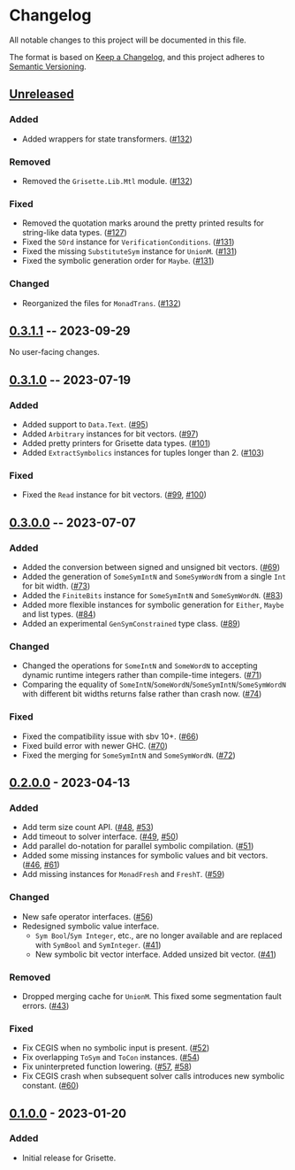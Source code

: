 # Changelog

All notable changes to this project will be documented in this file.

The format is based on [Keep a Changelog](https://keepachangelog.com/en/1.0.0/),
and this project adheres to [Semantic Versioning](https://semver.org/spec/v2.0.0.html).

## [Unreleased]

### Added

- Added wrappers for state transformers. ([#132](https://github.com/lsrcz/grisette/pull/132))

### Removed

- Removed the `Grisette.Lib.Mtl` module. ([#132](https://github.com/lsrcz/grisette/pull/132))

### Fixed

- Removed the quotation marks around the pretty printed results for string-like data types. ([#127](https://github.com/lsrcz/grisette/pull/127))
- Fixed the `SOrd` instance for `VerificationConditions`. ([#131](https://github.com/lsrcz/grisette/pull/131))
- Fixed the missing `SubstituteSym` instance for `UnionM`. ([#131](https://github.com/lsrcz/grisette/pull/131))
- Fixed the symbolic generation order for `Maybe`. ([#131](https://github.com/lsrcz/grisette/pull/131))

### Changed

- Reorganized the files for `MonadTrans`. ([#132](https://github.com/lsrcz/grisette/pull/132))

## [0.3.1.1] -- 2023-09-29

No user-facing changes.

## [0.3.1.0] -- 2023-07-19

### Added

- Added support to `Data.Text`. ([#95](https://github.com/lsrcz/grisette/pull/95))
- Added `Arbitrary` instances for bit vectors. ([#97](https://github.com/lsrcz/grisette/pull/97))
- Added pretty printers for Grisette data types. ([#101](https://github.com/lsrcz/grisette/pull/101))
- Added `ExtractSymbolics` instances for tuples longer than 2. ([#103](https://github.com/lsrcz/grisette/pull/103))

### Fixed

- Fixed the `Read` instance for bit vectors. ([#99](https://github.com/lsrcz/grisette/pull/99), [#100](https://github.com/lsrcz/grisette/pull/100))

## [0.3.0.0] -- 2023-07-07

### Added

- Added the conversion between signed and unsigned bit vectors. ([#69](https://github.com/lsrcz/grisette/pull/69))
- Added the generation of `SomeSymIntN` and `SomeSymWordN` from a single `Int` for bit width. ([#73](https://github.com/lsrcz/grisette/pull/73))
- Added the `FiniteBits` instance for `SomeSymIntN` and `SomeSymWordN`. ([#83](https://github.com/lsrcz/grisette/pull/83))
- Added more flexible instances for symbolic generation for `Either`, `Maybe` and list types. ([#84](https://github.com/lsrcz/grisette/pull/84))
- Added an experimental `GenSymConstrained` type class. ([#89](https://github.com/lsrcz/grisette/pull/89))

### Changed

- Changed the operations for `SomeIntN` and `SomeWordN` to accepting dynamic runtime integers rather than compile-time integers. ([#71](https://github.com/lsrcz/grisette/pull/71))
- Comparing the equality of `SomeIntN`/`SomeWordN`/`SomeSymIntN`/`SomeSymWordN` with different bit widths returns false rather than crash now. ([#74](https://github.com/lsrcz/grisette/pull/74))

### Fixed

- Fixed the compatibility issue with sbv 10+. ([#66](https://github.com/lsrcz/grisette/pull/66))
- Fixed build error with newer GHC. ([#70](https://github.com/lsrcz/grisette/pull/70))
- Fixed the merging for `SomeSymIntN` and `SomeSymWordN`. ([#72](https://github.com/lsrcz/grisette/pull/72))

## [0.2.0.0] - 2023-04-13

### Added

- Add term size count API. ([#48](https://github.com/lsrcz/grisette/pull/48), [#53](https://github.com/lsrcz/grisette/pull/53))
- Add timeout to solver interface. ([#49](https://github.com/lsrcz/grisette/pull/49), [#50](https://github.com/lsrcz/grisette/pull/50))
- Add parallel do-notation for parallel symbolic compilation. ([#51](https://github.com/lsrcz/grisette/pull/51))
- Added some missing instances for symbolic values and bit vectors. ([#46](https://github.com/lsrcz/grisette/pull/46), [#61](https://github.com/lsrcz/grisette/pull/61))
- Add missing instances for `MonadFresh` and `FreshT`. ([#59](https://github.com/lsrcz/grisette/pull/59))

### Changed

- New safe operator interfaces. ([#56](https://github.com/lsrcz/grisette/pull/56))
- Redesigned symbolic value interface.
  - `Sym Bool`/`Sym Integer`, etc., are no longer available and are replaced with `SymBool` and `SymInteger`. ([#41](https://github.com/lsrcz/grisette/pull/41))
  - New symbolic bit vector interface. Added unsized bit vector. ([#41](https://github.com/lsrcz/grisette/pull/41))

### Removed

- Dropped merging cache for `UnionM`. This fixed some segmentation fault errors. ([#43](https://github.com/lsrcz/grisette/pull/43))

### Fixed

- Fix CEGIS when no symbolic input is present. ([#52](https://github.com/lsrcz/grisette/pull/52))
- Fix overlapping `ToSym` and `ToCon` instances. ([#54](https://github.com/lsrcz/grisette/pull/54))
- Fix uninterpreted function lowering. ([#57](https://github.com/lsrcz/grisette/pull/57), [#58](https://github.com/lsrcz/grisette/pull/58))
- Fix CEGIS crash when subsequent solver calls introduces new symbolic constant. ([#60](https://github.com/lsrcz/grisette/pull/60))

## [0.1.0.0] - 2023-01-20

### Added

- Initial release for Grisette.

[Unreleased]: https://github.com/lsrcz/grisette/compare/v0.3.1.0...HEAD
[0.3.1.1]: https://github.com/lsrcz/grisette/compare/v0.3.1.0...v0.3.1.1
[0.3.1.0]: https://github.com/lsrcz/grisette/compare/v0.3.0.0...v0.3.1.0
[0.3.0.0]: https://github.com/lsrcz/grisette/compare/v0.2.0.0...v0.3.0.0
[0.2.0.0]: https://github.com/lsrcz/grisette/compare/v0.1.0.0...v0.2.0.0
[0.1.0.0]: https://github.com/lsrcz/grisette/tree/v0.1.0.0
